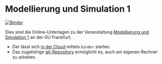 # Modellierung und Simulation 1

[![Binder](https://mybinder.org/badge_logo.svg)](https://mybinder.org/v2/git/https%3A%2F%2Fgitlab.itp.uni-frankfurt.de%2Fgcsc%2Fmodsim-base/master)



Dies sind die Online-Unterlagen zu der Veranstaltung 
[Modellierung und Simulation 1](https://gcsc.uni-frankfurt.de/simulation-and-modelling/lectures-courses) an der GU Frankfurt.

* Der lässt sich [in der Cloud](https://mybinder.org/v2/git/https%3A%2F%2Fgitlab.itp.uni-frankfurt.de%2Fgcsc%2Fmodsim-base/master) mittels `binder` starten. 
* Das zugehörige [git-Repository](https://gitlab.itp.uni-frankfurt.de/gcsc/modsim-base) ermöglicht es, auch am eigenen Rechner zu arbeiten.
